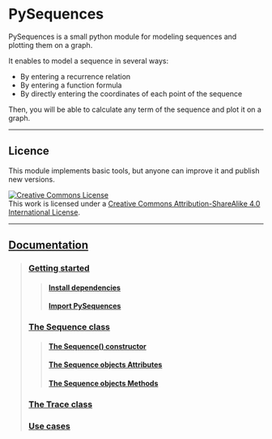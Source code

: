 # PySequences

PySequences is a small python module for modeling sequences and plotting them on a graph.

It enables to model a sequence in several ways:
* By entering a recurrence relation
* By entering a function formula
* By directly entering the coordinates of each point of the sequence

Then, you will be able to calculate any term of the sequence and plot it on a graph.

---

## Licence

This module implements basic tools, but anyone can improve it and publish new versions.

<a rel="license" href="http://creativecommons.org/licenses/by-sa/4.0/"><img alt="Creative Commons License" style="border-width:0" src="https://i.creativecommons.org/l/by-sa/4.0/88x31.png" /></a><br />This work is licensed under a <a rel="license" href="http://creativecommons.org/licenses/by-sa/4.0/">Creative Commons Attribution-ShareAlike 4.0 International License</a>.

---

## [Documentation](https://github.com/FlorianVaneste/PySequences/wiki/Home)

> ### [Getting started](https://github.com/FlorianVaneste/PySequences/wiki/Getting_started) 
> > #### [Install dependencies](https://github.com/FlorianVaneste/PySequences/wiki/Getting_started#installdependencies) 
> > #### [Import PySequences](https://github.com/FlorianVaneste/PySequences/wiki/Getting_started#importpysequences) 
> ### [The Sequence class](https://github.com/FlorianVaneste/PySequences/wiki/The_Sequence_class)  
> > #### [The Sequence() constructor]()
> > #### [The Sequence objects Attributes]()
> > #### [The Sequence objects Methods]()
> ### [The Trace class](https://github.com/FlorianVaneste/PySequences/wiki/The_Trace_class)  
> ### [Use cases](https://github.com/FlorianVaneste/PySequences/wiki/Use_cases)

